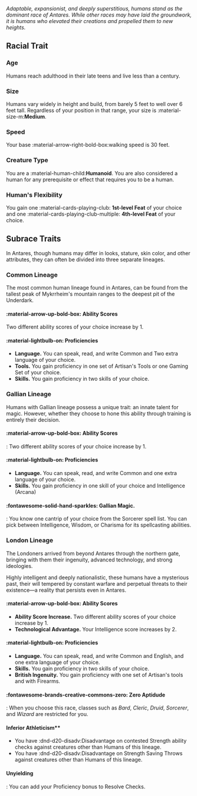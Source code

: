 *Adaptable, expansionist, and deeply superstitious, humans stand as the dominant race of Antares. While other races may have laid the groundwork, it is humans who elevated their creations and propelled them to new heights.*

## Racial Trait

### Age
Humans reach adulthood in their late teens and live less than a century.

### Size
Humans vary widely in height and build, from barely 5 feet to well over 6 feet tall. Regardless of your position in that range, your size is :material-size-m:**Medium**.

### Speed 
Your base :material-arrow-right-bold-box:walking speed is 30 feet.

### Creature Type
You are a :material-human-child:**Humanoid**. You are also considered a human for any prerequisite or effect that requires you to be a human.

### **Human's Flexibility**

You gain one :material-cards-playing-club: **1st-level Feat** of your choice and one :material-cards-playing-club-multiple: **4th-level Feat** of your choice. 

## Subrace Traits

In Antares, though humans may differ in looks, stature, skin color, and other attributes, they can often be divided into three separate lineages.

### Common Lineage

The most common human lineage found in Antares, can be found from the tallest peak of Mykrrheim's mountain ranges to the deepest pit of the Underdark.

#### :material-arrow-up-bold-box: Ability Scores
Two different ability scores of your choice increase by 1.

#### :material-lightbulb-on: Proficiencies

- **Language.** You can speak, read, and write Common and Two extra language of your choice.
- **Tools.** You gain proficiency in one set of Artisan's Tools or one Gaming Set of your choice.
- **Skills.** You gain proficiency in two skills of your choice.

### Gallian Lineage

Humans with Gallian lineage possess a unique trait: an innate talent for magic. However, whether they choose to hone this ability through training is entirely their decision.

#### :material-arrow-up-bold-box: Ability Scores

:   Two different ability scores of your choice increase by 1.

#### :material-lightbulb-on: Proficiencies

- **Language.** You can speak, read, and write Common and one extra language of your choice.
- **Skills.** You gain proficiency in one skill of your choice and Intelligence (Arcana)

#### :fontawesome-solid-hand-sparkles: **Gallian Magic.** 

:   You know one cantrip of your choice from the Sorcerer spell list. You can pick between Intelligence, Wisdom, or Charisma for its spellcasting abilities.

### London Lineage

The Londoners arrived from beyond Antares through the northern gate, bringing with them their ingenuity, advanced technology, and strong ideologies. 

Highly intelligent and deeply nationalistic, these humans have a mysterious past, their will tempered by constant warfare and perpetual threats to their existence—a reality that persists even in Antares.

#### :material-arrow-up-bold-box: Ability Scores

- **Ability Score Increase.** Two different ability scores of your choice increase by 1.
- **Technological Advantage.** Your Intelligence score increases by 2. 

#### :material-lightbulb-on: Proficiencies

- **Language.** You can speak, read, and write Common and English, and one extra language of your choice.
- **Skills.** You gain proficiency in two skills of your choice.
- **British Ingenuity.** You gain proficiency with one set of Artisan's tools and with Firearms.

#### :fontawesome-brands-creative-commons-zero: Zero Aptidude

:   When you choose this race, classes such as *Bard*, *Cleric*, *Druid*, *Sorcerer*, and *Wizard* are restricted for you.

#### Inferior Athleticism** 
- You have :dnd-d20-disadv:Disadvantage on contested Strength ability checks against creatures other than Humans of this lineage.
- You have :dnd-d20-disadv:Disadvantage on Strength Saving Throws against creatures other than Humans of this lineage.

#### Unyielding 

:   You can add your Proficiency bonus to Resolve Checks.
